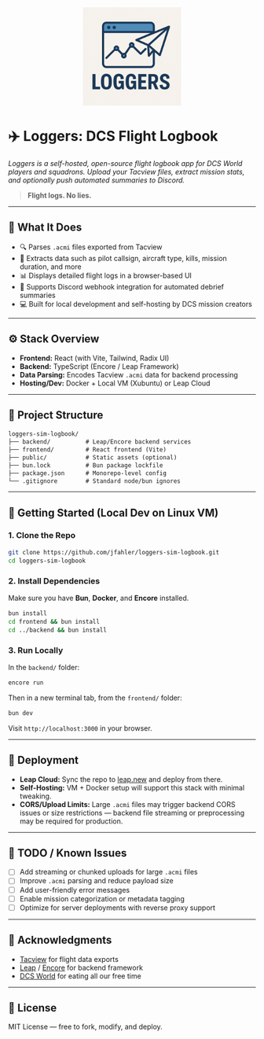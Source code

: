 <center><img src="loggers-logo.png" width="200px"></center>


# ✈️ Loggers: DCS Flight Logbook

_Loggers is a self-hosted, open-source flight logbook app for DCS World players and squadrons. Upload your Tacview files, extract mission stats, and optionally push automated summaries to Discord._

> **Flight logs. No lies.**

---

## 🧩 What It Does

- 🔍 Parses `.acmi` files exported from Tacview  
- 🧠 Extracts data such as pilot callsign, aircraft type, kills, mission duration, and more  
- 📊 Displays detailed flight logs in a browser-based UI  
- 📣 Supports Discord webhook integration for automated debrief summaries  
- 💻 Built for local development and self-hosting by DCS mission creators

---

## ⚙️ Stack Overview

- **Frontend:** React (with Vite, Tailwind, Radix UI)
- **Backend:** TypeScript (Encore / Leap Framework)
- **Data Parsing:** Encodes Tacview `.acmi` data for backend processing
- **Hosting/Dev:** Docker + Local VM (Xubuntu) or Leap Cloud

---

## 📂 Project Structure

```
loggers-sim-logbook/
├── backend/          # Leap/Encore backend services
├── frontend/         # React frontend (Vite)
├── public/           # Static assets (optional)
├── bun.lock          # Bun package lockfile
├── package.json      # Monorepo-level config
└── .gitignore        # Standard node/bun ignores
```

---

## 🚀 Getting Started (Local Dev on Linux VM)

### 1. Clone the Repo

```bash
git clone https://github.com/jfahler/loggers-sim-logbook.git
cd loggers-sim-logbook
```

### 2. Install Dependencies

Make sure you have **Bun**, **Docker**, and **Encore** installed.

```bash
bun install
cd frontend && bun install
cd ../backend && bun install
```

### 3. Run Locally

In the `backend/` folder:

```bash
encore run
```

Then in a new terminal tab, from the `frontend/` folder:

```bash
bun dev
```

Visit `http://localhost:3000` in your browser.

---

## 📡 Deployment

- **Leap Cloud:** Sync the repo to [leap.new](https://leap.new) and deploy from there.
- **Self-Hosting:** VM + Docker setup will support this stack with minimal tweaking.
- **CORS/Upload Limits:** Large `.acmi` files may trigger backend CORS issues or size restrictions — backend file streaming or preprocessing may be required for production.

---

## 📎 TODO / Known Issues

- [ ] Add streaming or chunked uploads for large `.acmi` files
- [ ] Improve `.acmi` parsing and reduce payload size
- [ ] Add user-friendly error messages
- [ ] Enable mission categorization or metadata tagging
- [ ] Optimize for server deployments with reverse proxy support

---

## 🙏 Acknowledgments

- [Tacview](https://www.tacview.net/) for flight data exports
- [Leap](https://leap.new) / [Encore](https://encore.dev) for backend framework
- [DCS World](https://www.digitalcombatsimulator.com/) for eating all our free time

---

## 📜 License

MIT License — free to fork, modify, and deploy.


